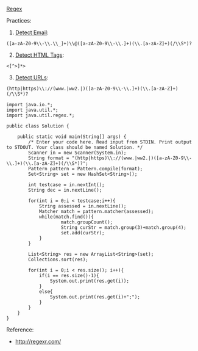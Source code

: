 [Regex](https://www.tutorialspoint.com/java/java_regular_expressions.htm)

Practices:

1. [Detect Email](https://www.hackerrank.com/challenges/detect-the-email-addresses):
```
([a-zA-Z0-9\\-\\.\\_]+)\\@([a-zA-Z0-9\\-\\.]+)(\\.[a-zA-Z]+)(/\\S*)?
```
2. [Detect HTML Tags]():
```
<[^>]*>
```
3. [Detect URLs](https://www.hackerrank.com/challenges/detect-the-domain-name):
```
(http|https)\\://(www.|ww2.|)([a-zA-Z0-9\\-\\.]+)(\\.[a-zA-Z]+)(/\\S*)?
```

  ```
  import java.io.*;
  import java.util.*;
  import java.util.regex.*;

  public class Solution {

      public static void main(String[] args) {
          /* Enter your code here. Read input from STDIN. Print output to STDOUT. Your class should be named Solution. */
          Scanner in = new Scanner(System.in);
          String format = "(http|https)\\://(www.|ww2.|)([a-zA-Z0-9\\-\\.]+)(\\.[a-zA-Z]+)(/\\S*)?";
          Pattern pattern = Pattern.compile(format);
          Set<String> set = new HashSet<String>();

          int testcase = in.nextInt();
          String dec = in.nextLine();

          for(int i = 0;i < testcase;i++){
              String assessed = in.nextLine();
              Matcher match = pattern.matcher(assessed);
              while(match.find()){
                      match.groupCount();
                      String curStr = match.group(3)+match.group(4);
                      set.add(curStr);
              }
          }

          List<String> res = new ArrayList<String>(set);
          Collections.sort(res);

          for(int i = 0;i < res.size(); i++){
              if(i == res.size()-1){
                  System.out.print(res.get(i));
              }
              else{
                  System.out.print(res.get(i)+";");
              }
          }
      }
  }
  ```

Reference:
- http://regexr.com/
